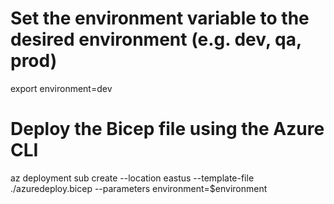 # Set the environment variable to the desired environment (e.g. dev, qa, prod)
export environment=dev

# Deploy the Bicep file using the Azure CLI
az deployment sub create --location eastus --template-file ./azuredeploy.bicep --parameters environment=$environment

